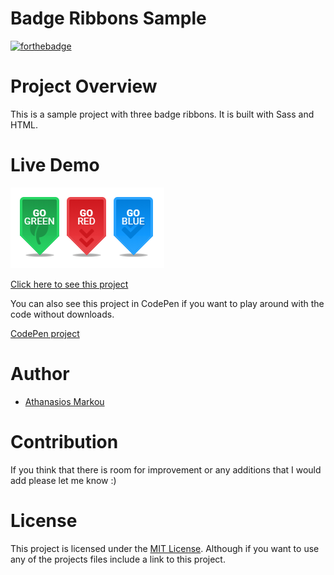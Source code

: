 # Badge Ribbons Sample

[![forthebadge](https://forthebadge.com/images/badges/built-with-love.svg)](https://forthebadge.com)

# Project Overview

This is a sample project with three badge ribbons. It is built with Sass and HTML.

# Live Demo

![Badge Ribbons](/SampleBadges.PNG)

[Click here to see this project](https://codepen.io/markoboy/full/pmwGYq)

You can also see this project in CodePen if you want to play around with the code without downloads.

[CodePen project](https://codepen.io/markoboy/pen/pmwGYq)

# Author

- [Athanasios Markou](https://www.linkedin.com/in/a-markou/)

# Contribution

If you think that there is room for improvement or any additions that I would add please let me know :)

# License

This project is licensed under the [MIT License](/LICENSE). Although if you want to use any of the projects files include a link to this project.
